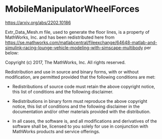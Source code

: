 # MobileManipulatorWheelForces
https://arxiv.org/abs/2202.10186


Extr_Data_Mesh.m file, used to generate the floor lines, is a property of MathWorks, Inc.
and has been redistributed here from https://se.mathworks.com/matlabcentral/fileexchange/64648-matlab-and-simulink-racing-lounge-vehicle-modeling-with-simscape-multibody per below:

Copyright (c) 2017, The MathWorks, Inc.
All rights reserved.

Redistribution and use in source and binary forms, with or without
modification, are permitted provided that the following conditions are met:

* Redistributions of source code must retain the above copyright notice, this
  list of conditions and the following disclaimer.

* Redistributions in binary form must reproduce the above copyright notice,
  this list of conditions and the following disclaimer in the documentation
  and/or other materials provided with the distribution.
* In all cases, the software is, and all modifications and derivatives of the
  software shall be, licensed to you solely for use in conjunction with
  MathWorks products and service offerings.
